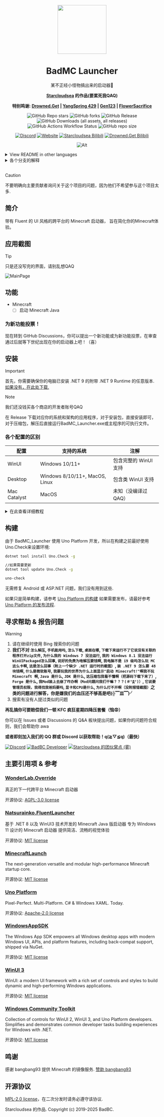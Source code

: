 <div align="center">

<img Height="160" Width="160" src="https://github.com/BadBC-Studio/BadMC_Launcher/blob/Release/BadMC_Launcher/Assets/Icons/appicon_full.png"/>

# BadMC Launcher

某不正经小怪物搞出来的启动器🤪

**[Starcloudsea](https://github.com/Starcloudsea) 的作品(要累死我QAQ)**

**特别鸣谢:
[Drowned.Get](https://github.com/DrownedGet) |
[YangSpring 429](https://github.com/YangSpring429) |
[Gen123](https://github.com/geenh) |
[FlowerSacrifice](https://github.com/FlowerSacrifice)**

![GitHub Repo stars](https://img.shields.io/github/stars/BadBC-Studio/BadMC_Launcher?style=for-the-badge&logo=github&logoColor=0077FF&labelColor=F3F3F3&color=0077ff)
![GitHub forks](https://img.shields.io/github/forks/BadBC-Studio/BadMC_Launcher?style=for-the-badge&logo=github&logoColor=0077FF&labelColor=F3F3F3&color=0077FF)
![GitHub Release](https://img.shields.io/github/v/release/BadBC-Studio/BadMC_Launcher?include_prereleases&sort=date&display_name=release&style=for-the-badge&logo=github&logoColor=0077FF&labelColor=f3f3f3&color=0077ff)
![GitHub Downloads (all assets, all releases)](https://img.shields.io/github/downloads/BadBC-Studio/BadMC_Launcher/total?style=for-the-badge&logo=github&logoColor=0077FF&labelColor=F3F3F3&color=0077FF)
![GitHub Actions Workflow Status](https://img.shields.io/github/actions/workflow/status/BadBC-Studio/BadMC-Launcher/ci.yml?branch=Release&style=for-the-badge&logo=github&logoColor=0077FF&labelColor=F3F3F3&color=0077FF)
![GitHub repo size](https://img.shields.io/github/repo-size/BadBC-Studio/BadMC_Launcher?style=for-the-badge&logo=github&logoColor=0077FF&labelColor=F3F3F3&color=0077FF)

[![Discord](https://img.shields.io/discord/1025379148304240690?style=for-the-badge&logo=discord&logoColor=FF0000&label=Discord&labelColor=F3F3F3&color=FF0000&link=https%3A%2F%2Fdiscord.gg%2FjfZPPpC3Av)](https://discord.gg/jfZPPpC3Av)
[![Website](https://img.shields.io/website?url=https%3A%2F%2FBadBC-Studio.github.io%2FBadMC_Launcher&style=for-the-badge&logo=Vite&logoColor=FF0000&label=Pages&labelColor=F3F3F3&color=FF0000&link=https%3A%2F%2FBadBC-Studio.github.io%2FBadMC_Launcher)](https://badbc-studio.github.io/BadMC_Launcher)
[![Starcloudsea Bilibili](https://img.shields.io/badge/Bilibili-Starcloudsea-FF0000?style=for-the-badge&logo=bilibili&logoColor=FF0000&labelColor=F3F3F3&link=https%3A%2F%2Fspace.bilibili.com%2F2123349162)](https://space.bilibili.com/2123349162)
[![Drowned.Get Bilibili](https://img.shields.io/badge/Bilibili-Drowned.Get-FF0000?style=for-the-badge&logo=bilibili&logoColor=FF0000&labelColor=F3F3F3&link=https%3A%2F%2Fspace.bilibili.com%2F527675045)](https://space.bilibili.com/527675045)

![Alt](https://repobeats.axiom.co/api/embed/0b7fadbd7ecc0d0650374fded18845b77630e3a1.svg "Repobeats analytics image")
</div>

<details>
<summary> View README in other languages </summary>
<br/>

[**English**](https://github.com/BadBC-Studio/BadMC_Launcher/blob/Release/docs/README_enUS.md)

> Want to contribute more languages? Please try opening a new pull request.
<br/>
</details>

<details>
<summary> 各个分支的解释 </summary>
<br/>

### Release 分支

这个分支的内容用于正式版本，它接收的更新最稳定，也最晚收到更新。

但是根据Starcloudsea的更新速度来看你可能需要等待一个世纪才能等到一个更新(。・・。)（不是）

### Preview 分支

更新较快的分支.

Drowned 分支的测试员（指每个更新分支在Drowned分支的启动器和 Drowned.Get（~~我被绑#……@&*！）~~）共同努力后发现这玩意也看不出什么 Bug 了之后直接通过 pr（不是那个 Pr！）直接变基到 Preview 分支的更新

由于更新较慢，所以在分支有更新时将编译一个新版本并发布到Release。

这个分支较为稳定，所以如果你想体验一下新功能，你可以试试这个（

### Drowned 分支

更新最快的分支.

为啥啥更新这么快？

因为溺尸不睡觉于是Starcloudsea就把Drowned.Get绑架过来当免费劳动力了（Drowned.et: w@！#@&（*/#……*&......）

在有一个新功能后Backup会打开一个拉取请求，这个拉取请求将把这个新功能变基到Drowne分支，GitHub将每周三检查提交，在发现新提交后将编译一个版本到Release.

### Backup 分支

讲个笑话，Starcloudsea 曾经用 Git 成功删除了它的整个解决方案......

所以这是它长的记性o(TヘTo) Backup分支的内容不会在Release出现，因为这个分支是为防止解决方案丢失而做的备份，可能能用，可能不能用（

没错，这个才是最最最新的分支！

但是你千万别把它在正式环境用啊Σ(っ °Д °;)っ 不过你可以在这个分支的提交记录中看见一堆 Starcloudsea 发癫发的东西（

<br/>
</details>
<br/>

> [!CAUTION]
> 不要明确向主要贡献者询问关于这个项目的问题，因为他们不希望参与这个项目太多.

## 简介

带有 Fluent 的 UI 风格的跨平台的 Minecraft 启动器，
旨在简化你的Minecraft体验。

## 应用截图
> [!TIP]
> 只是还没写完的界面，请别乱想QAQ

![MainPage](https://github.com/BadBC-Studio/BadMC_Launcher/blob/Release/docs/assets/BadMC_Launcher_MainPage.png)

## 功能
- Minecraft
  - [ ] 启动 Minecraft Java

### 为新功能投票！

现在转到 GitHub Discussions，你可以提出一个新功能或为新功能投票，在审查通过后就等下世纪出现在你的启动器上吧！（喜）

## 安装

> [!IMPORTANT]
> 首先，你需要确保你的电脑已安装 .NET 9 的附带 .NET 9 Runtime 的任意版本.
> [如果没有，在此处下载.](https://dotnet.microsoft.com/zh-cn/download/dotnet/9.0)

> [!NOTE]
> 我们还没钱买各个商店的开发者账号QAQ

在 Release 下载对应你的系统和架构的应用程序，对于安装包，直接安装即可，对于压缩包，解压后直接运行BadMC_Launcher.exe或主程序的可执行文件。

### 各个配置的区别

| 配置         | 支持的系统                     | 注解                  |
|--------------|--------------------------------|-----------------------|
| WinUI        | Windows 10/11+                 | 包含完整的 WinUI 支持 |
| Desktop      | Windows 8/10/11+, MacOS, Linux | 包含类 WinUI 支持     |
| Mac Catalyst | MacOS                          | 未知（没编译过QAQ）   |

<details>
<summary> 在此查看详细教程 </summary>
<br/>

### Windows

> 适用范围
>
> WinUI: Windows 10/11+
>
> Desktop: Windows 8/10/11+
>
> Arm64, x64, x86

安装包: `BadMC_Launcher.\<你的系统架构\>-WinUIPackaged.msix` `BadMC_Launcher.\<你的系统架构\>-DesktopWindows.exe`
下载后直接直接运行程序即可进入安装流程。

压缩包: `BadMC_Launcher.\<你的系统架构\>-WinUIUnpackaged.zip` `BadMC_Launcher.\<你的系统架构\>-DesktopWindows.zip`
下载后解压然后运行BadMC_Launcher.exe.（**这不是安装程序！**）

### macOS

> 适用范围
>
> 所有支持 .NET 9 和 Mac Catalyst 的 macOS（macOS 10.15+）
>
> Arm64, x64, x86

安装包: `BadMC_Launcher.\<你的系统架构\>-DesktopMacOS.dmg` `BadMC_Launcher.\<你的系统架构\>-MacCatalyst.pkg`
下载后直接直接运行程序即可进入安装流程.

压缩包: `BadMC_Launcher.\<你的系统架构\>-DesktopMacOS.zip` `BadMC_Launcher.\<你的系统架构\>-MacCatalyst.zip`
下载后解压然后运行BadMC_Launcher.app.（**这不是安装程序！**）

> [!IMPORTANT]
> 如果无法安装，请在终端运行这行命令.
> ```bash
> sudo spctl  --master-disable
> ```
> 然后打开`系统偏好设置 \> 隐私与安全性 \> 安全性`，点击`任何来源`.
> 这将允许MacOS从任何来源安装软件，你可以在设置将其关闭.
>
> 如果依然无法安装，请尝试在终端运行这行命令.
> ```bash
> sudo xattr -rd com.apple.quarantine \<你的dmg文件的路径，你可以直接将dmg文件拖到这里.\>
> ```
> 运行这些命令可能会要求你输入管理员密码已验证身份，不过注意，在你输入密码时，终端不会显示你的输入.

### Linux

> 适用范围
>
> 所有支持 .NET 9 的 Linux
>
> Arm64, x64, x86

安装包: `BadMC_Launcher.\<你的系统架构\>-DesktopLinux.snap`
下载后定位到安装包所在位置，使用snap安装BadMC_Launcher.
```bash
sudo snap install BadMC_Launcher.\<你的系统架构\>-DesktopLinux.snap --dangerous --classic
```

Snap应用商店:
直接在命令行输入这段命令以安装BadMC Launcher.
```bash
sudo snap install BadMC_Launcher
```

**不过在我们发布第一个Drowned分支的版本时应该还是别考虑这么一堆下载方式能用了吧......（QAQ）**

<br/>
</details>

## 构建

由于 BadMC_Launcher 使用 Uno Platform 开发，所以在构建之前最好使用Uno.Check来设置环境:

```bash
dotnet tool install Uno.Check -g

//如果需要更新
dotnet tool update Uno.Check -g

uno-check
```
无需修复 Android 或 ASP.NET 问题，我们没有用到这些.

如果只是简单构建，请参考 [Uno Platform 的构建](https://platform.uno/docs/articles/uno-development/building-uno-ui.html)
如果需要发布，请最好参考 [Uno Platform 的发布流程](https://platform.uno/docs/articles/uno-publishing-overview.html).

## 寻求帮助 & 报告问题

> [!WARNING]
> 1. 请在继续时使用 Bing 搜索你的问题
> 2. **我们不对 `怎么解压`, `手机能用吗`, `怎么下载`, `桌面在哪`, `下载下来运行不了它说没有关联的程序打开zip文件`, `为什么我的 Windows 7 没法运行`, `我的 Windows 8.1 没法运行WinUIPackaged怎么回事`, `说好的免费为啥解压要钱啊`, `我电脑不是 i9 级吗怎么玩 MC 这么卡啊`, `这是怎么回事（附上一个缺少 .NET 运行时的截图）`, `装 .NET 9 怎么要 48 块钱啊`, `什么是微软账号`, `我要玩我的世界为什么上面显示"启动 Minecraft!"啊我不玩 Minecraft 啊`, `Java 是什么`, `JDK 是什么`, `这压缩包我看不懂啊（把源码下载下来了）`, `Forge 是什么`, `我Mod装上去崩了咋办啊（Mod问题问我们干嘛？？？(＃°Д°)）`, `它说要管理员权限，我得找我爸妈要吗`, `显卡和CPU是什么`, `为什么打不开啊（没附报错截图）`之类的问题进行解答，你是嫌我们的血压还不够高是吧(╬▔皿▔)╯**
> 4. 搜索有没有人提过类似的问题
>
> **再乱搞你可要赔偿我们一顿 KFC 疯狂星期四降压套餐（恼😡）**

你可以在 Issues 或者 Discussions 的 Q&A 板块提出问题，如果你的问题符合规则，我们会帮助你 awa

**或者即刻加入我们的 QQ 群或 Discord 以获取帮助！q(≧▽≦q)（最快）**

[![Discord](https://img.shields.io/discord/1025379148304240690?style=for-the-badge&logo=discord&logoColor=0077FF&label=Discord&labelColor=F3F3F3&color=0077FF&link=https%3A%2F%2Fdiscord.gg%2FjfZPPpC3Av)](https://discord.gg/jfZPPpC3Av)
[![BadBC Developer](https://img.shields.io/badge/BadBC%20Developer-%E7%94%B3%E8%AF%B7%20BadBC%20Developer%20%E6%88%90%E5%91%98-0077FF?style=for-the-badge&labelColor=F3F3F3&link=https%3A%2F%2Fforms.office.com%2Fr%2Fmp5madSnHi)](https://forms.office.com/r/mp5madSnHi)
[![Starcloudsea 的团伙窝点 (雾)](https://img.shields.io/badge/Starcloudsea%20%E7%9A%84%E5%9B%A2%E4%BC%99%E7%AA%9D%E7%82%B9%20(%E9%9B%BE)-631610017-0077FF?style=for-the-badge&labelColor=F3F3F3&link=https%3A%2F%2Fqm.qq.com%2Fq%2FtLesvcJCa4)](https://qm.qq.com/q/tLesvcJCa4)

## 主要引用项 & 参考

### [WonderLab.Override](https://github.com/Bless-Studio/WonderLab.Override)

真正的下一代跨平台 Minecraft 启动器

开源协议: [AGPL-3.0 license](https://github.com/Bless-Studio/WonderLab.Override/blob/master/LICENSE)

### [Natsurainko.FluentLauncher](https://github.com/Xcube-Studio/Natsurainko.FluentLauncher)

基于 .NET 8 以及 WinUI3 技术开发的 Minecraft Java 版启动器
专为 Windows 11 设计的 Minecraft 启动器
提供简洁、流畅的视觉体验

开源协议: [MIT license](https://github.com/Xcube-Studio/Natsurainko.FluentLauncher/blob/main/LICENSE)

### [MinecraftLaunch](https://github.com/Bless-Studio/MinecraftLaunch)

The next-generation versatile and modular high-performance Minecraft startup core.

开源协议: [MIT license](https://github.com/Bless-Studio/MinecraftLaunch/blob/4.0.x/LICENSE)

### [Uno Platform](https://github.com/unoplatform/uno)

Pixel-Perfect. Multi-Platform. C# & Windows XAML. Today.

开源协议: [Apache-2.0 license](https://github.com/unoplatform/uno/blob/master/License.md)

### [WindowsAppSDK](https://github.com/microsoft/WindowsAppSDK)

The Windows App SDK empowers all Windows desktop apps with modern Windows UI, APIs, and platform features, including back-compat support, shipped via NuGet.

开源协议: [MIT license](https://github.com/microsoft/WindowsAppSDK/blob/main/LICENSE)

### [WinUI 3](https://github.com/microsoft/microsoft-ui-xaml)

WinUI: a modern UI framework with a rich set of controls and styles to build dynamic and high-performing Windows applications.

开源协议: [MIT license](https://github.com/microsoft/microsoft-ui-xaml/blob/main/LICENSE)

### [Windows Community Toolkit](https://github.com/CommunityToolkit/Windows)

Collection of controls for WinUI 2, WinUI 3, and Uno Platform developers. Simplifies and demonstrates common developer tasks building experiences for Windows with .NET.

开源协议: [MIT license](https://github.com/CommunityToolkit/Windows/blob/main/License.md)

## 鸣谢

感谢 bangbang93 提供 Minecraft 的镜像服务.
[赞助 bangbang93](https://afdian.net/@bangbang93)

## 开源协议
[MPL-2.0 license](https://github.com/BadBC-Studio/BadMC_Launcher/blob/Release/LICENSE)，在二次分发时请务必遵守该协议.

Starcloudsea 的作品.
Copyright (c) 2019-2025 BadBC.
